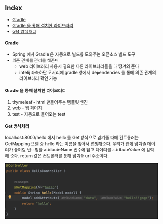 ## Index

- [Gradle](#Gradle)
- [Gradle 을 통해 설치한 라이브러리](#Gradle-을-통해-설치한-라이브러리)
- [Get 방식처리](#Get-방식처리)

#### Gradle

- Spring 에서 Gradle 은 자동으로 빌드를 도와주는 오픈소스 빌드 도구
- 의존 관계를 관리를 해준다
    - web 라이브러리 사용시 필요한 다른 라이브러리들을 다 땡겨와 준다
    - intelij 좌측하단 모서리에 gradle 창에서 dependencies 를 통해 의존 관계의 라이브러리 확인 가능
#### Gradle 을 통해 설치한 라이브러리
1. thymeleaf - html 만들어주는 템플릿 엔진
2. web - 웹 페이지
3. test - 자동으로 들어오는 test

#### Get 방식처리

localhost:8000/hello 에서 hello 를 Get 방식으로 넘겨줄 때에
컨트롤러는 GetMapping 모델 중 hello 라는 이름을 찾아서 맵핑해준다.
우리가 웹에 넘겨줄 데이터가 들어갈 변수명을 attributeName 변수에 담고
데이터를 attributeValue 에 입력해 준다.
return 값은 컨트롤러를 통해 넘겨줄 url 주소이다.

<img src="../../PIC/JAVA Spring/Get Mapping.png">

